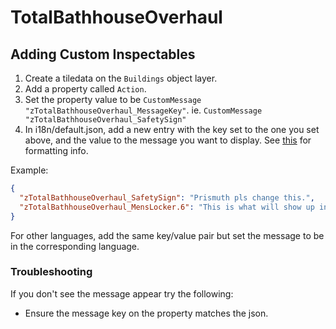 # TotalBathhouseOverhaul

## Adding Custom Inspectables
1. Create a tiledata on the `Buildings` object layer.
2. Add a property called `Action`.
3. Set the property value to be `CustomMessage "zTotalBathhouseOverhaul_MessageKey"`. ie. `CustomMessage "zTotalBathhouseOverhaul_SafetySign"`
4. In i18n/default.json, add a new entry with the key set to the one you set above, and the value to the message you want to display. See [this](https://stardewvalleywiki.com/Modding:Dialogue#Dialogue_commands) for formatting info.

Example:
```json
{
  "zTotalBathhouseOverhaul_SafetySign": "Prismuth pls change this.",
  "zTotalBathhouseOverhaul_MensLocker.6": "This is what will show up in the dialogue box.",
}
```

For other languages, add the same key/value pair but set the message to be in the corresponding language.

### Troubleshooting
If you don't see the message appear try the following:
* Ensure the message key on the property matches the json.